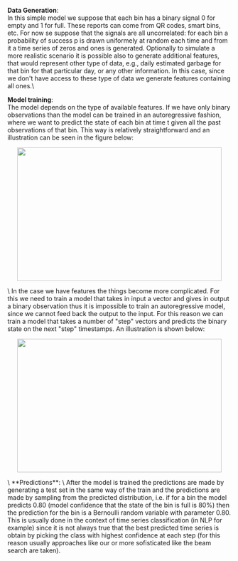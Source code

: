
**Data Generation**: \
In this simple model we suppose that each bin has a binary signal 0 for empty and 1 for full. These reports can come from QR codes, smart bins, etc. For now se suppose that the signals are all uncorrelated: for each bin a probability of success p is drawn uniformely at random each time and from it a time series of zeros and ones is generated. Optionally
to simulate a more realistic scenario it is possible also to generate additional features, that would represent other type of data, e.g., daily estimated garbage for that bin for
that particular day, or any other information. In this case, since we don't have access to these type of data we generate features containing all ones.\

**Model training**: \
The model depends on the type of available features. If we have only binary observations than the model can be trained in an autoregressive fashion, where we want to predict the state of each bin at time t given all the past observations of that bin. This way is relatively straightforward and an illustration can be seen in the figure below:
<p align="center">
  <img width="460" height="300" src="https://github.com/lorenzoloretucci/Impact_challenge/blob/main/backend/autoregressive%20simple.PNG">
</p>
\
In the case we have features the things become more complicated. For this we need to train a model that takes in input a vector and gives in output a binary observation thus it is 
impossible to train an autoregressive model, since we cannot feed back the output to the input. For this reason we can train a model that takes a number of "step" vectors and predicts the binary state on the next "step" timestamps. An illustration is shown below:
<p align="center">
  <img width="460" height="300" src="https://github.com/lorenzoloretucci/Impact_challenge/blob/main/backend/autoregressive%20features.PNG">
</p>
\
**Predictions**: \
After the model is trained the predictions are made by generating a test set in the same way of the train and the predictions are made by sampling from the predicted distribution, i.e. if for a bin the model predicts 0.80 (model confidence that the state of the bin is full is 80%) then the prediction for the bin is a Bernoulli random variable with parameter 0.80. This is usually done in the context of time series classification (in NLP for example) since it is not always true that the best predicted time series is obtain by picking the class with highest confidence at each step (for this reason usually approaches like our or more sofisticated like the beam search are taken).
